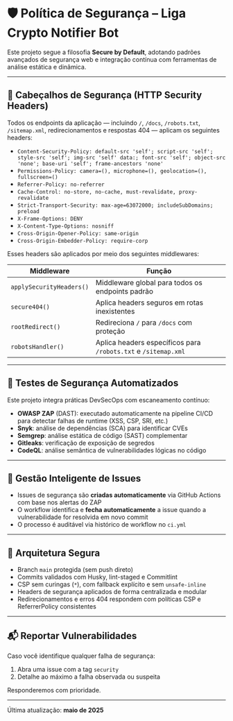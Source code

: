 # 🛡️ Política de Segurança – Liga Crypto Notifier Bot

Este projeto segue a filosofia **Secure by Default**, adotando padrões avançados de segurança web e integração contínua com ferramentas de análise estática e dinâmica.

---

## 🔐 Cabeçalhos de Segurança (HTTP Security Headers)

Todos os endpoints da aplicação — incluindo `/`, `/docs`, `/robots.txt`, `/sitemap.xml`, redirecionamentos e respostas 404 — aplicam os seguintes headers:

- `Content-Security-Policy: default-src 'self'; script-src 'self'; style-src 'self'; img-src 'self' data:; font-src 'self'; object-src 'none'; base-uri 'self'; frame-ancestors 'none'`
- `Permissions-Policy: camera=(), microphone=(), geolocation=(), fullscreen=()`
- `Referrer-Policy: no-referrer`
- `Cache-Control: no-store, no-cache, must-revalidate, proxy-revalidate`
- `Strict-Transport-Security: max-age=63072000; includeSubDomains; preload`
- `X-Frame-Options: DENY`
- `X-Content-Type-Options: nosniff`
- `Cross-Origin-Opener-Policy: same-origin`
- `Cross-Origin-Embedder-Policy: require-corp`

Esses headers são aplicados por meio dos seguintes middlewares:

| Middleware               | Função                                                         |
| ------------------------ | -------------------------------------------------------------- |
| `applySecurityHeaders()` | Middleware global para todos os endpoints padrão               |
| `secure404()`            | Aplica headers seguros em rotas inexistentes                   |
| `rootRedirect()`         | Redireciona `/` para `/docs` com proteção                      |
| `robotsHandler()`        | Aplica headers específicos para `/robots.txt` e `/sitemap.xml` |

---

## 🧪 Testes de Segurança Automatizados

Este projeto integra práticas DevSecOps com escaneamento contínuo:

- **OWASP ZAP** (DAST): executado automaticamente na pipeline CI/CD para detectar falhas de runtime (XSS, CSP, SRI, etc.)
- **Snyk**: análise de dependências (SCA) para identificar CVEs
- **Semgrep**: análise estática de código (SAST) complementar
- **Gitleaks**: verificação de exposição de segredos
- **CodeQL**: análise semântica de vulnerabilidades lógicas no código

---

## 🔄 Gestão Inteligente de Issues

- Issues de segurança são **criadas automaticamente** via GitHub Actions com base nos alertas do ZAP
- O workflow identifica e **fecha automaticamente** a issue quando a vulnerabilidade for resolvida em novo commit
- O processo é auditável via histórico de workflow no `ci.yml`

---

## 🧱 Arquitetura Segura

- Branch `main` protegida (sem push direto)
- Commits validados com Husky, lint-staged e Commitlint
- CSP sem curingas (`*`), com fallback explícito e sem `unsafe-inline`
- Headers de segurança aplicados de forma centralizada e modular
- Redirecionamentos e erros 404 respondem com políticas CSP e ReferrerPolicy consistentes

---

## 📬 Reportar Vulnerabilidades

Caso você identifique qualquer falha de segurança:

1. Abra uma issue com a tag `security`
2. Detalhe ao máximo a falha observada ou suspeita

Responderemos com prioridade.

---

Última atualização: **maio de 2025**
